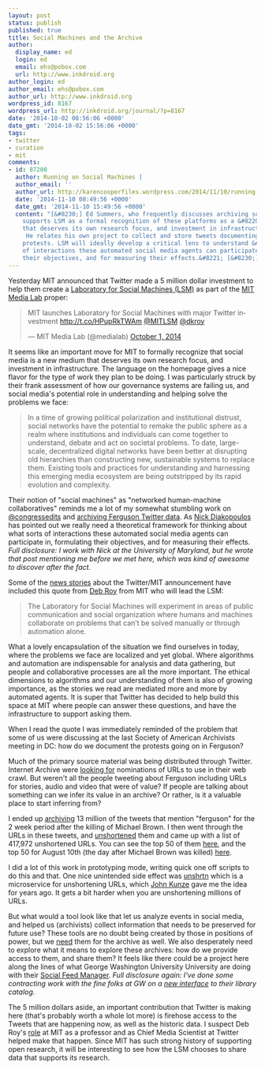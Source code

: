 ```yaml
---
layout: post
status: publish
published: true
title: Social Machines and the Archive
author:
  display_name: ed
  login: ed
  email: ehs@pobox.com
  url: http://www.inkdroid.org
author_login: ed
author_email: ehs@pobox.com
author_url: http://www.inkdroid.org
wordpress_id: 8167
wordpress_url: http://inkdroid.org/journal/?p=8167
date: '2014-10-02 08:56:06 +0000'
date_gmt: '2014-10-02 15:56:06 +0000'
tags:
- twitter
- curation
- mit
comments:
- id: 87200
  author: Running on Social Machines |
  author_email: ''
  author_url: http://karencooperfiles.wordpress.com/2014/11/10/running-on-social-machines/
  date: '2014-11-10 08:49:56 +0000'
  date_gmt: '2014-11-10 15:49:56 +0000'
  content: "[&#8230;] Ed Summers, who frequently discusses archiving social media,
    supports LSM as a formal recognition of these platforms as a &#8220;new medium
    that deserves its own research focus, and investment in infrastructure.&#8221;
     He relates his own project to collect and store tweets documenting the Ferguson
    protests. LSM will ideally develop a critical lens to understand &#8220;what sorts
    of interactions these automated social media agents can participate in, formulating
    their objectives, and for measuring their effects.&#8221; [&#8230;]"
---
```


<p>Yesterday MIT announced that Twitter made a 5 million dollar investment to help them create a <a href="http://socialmachines.media.mit.edu/">Laboratory for Social Machines (LSM)</a> as part of the <a href="http://www.media.mit.edu/">MIT Media Lab</a> proper:</p>
<blockquote class="twitter-tweet" lang="en"><p>MIT launches Laboratory for Social Machines with major Twitter investment <a href="http://t.co/HPupRkTWAm">http://t.co/HPupRkTWAm</a> <a href="https://twitter.com/mitlsm">@MITLSM</a> <a href="https://twitter.com/dkroy">@dkroy</a></p>
<p>&mdash; MIT Media Lab (@medialab) <a href="https://twitter.com/medialab/status/517361268580429824">October 1, 2014</a></p></blockquote>
<p><script async src="//platform.twitter.com/widgets.js" charset="utf-8"></script></p>
<p>It seems like an important move for MIT to formally recognize that social media is a new medium that deserves its own research focus, and investment in infrastructure. The language on the homepage gives a nice flavor for the type of work they plan to be doing. I was particularly struck by their frank assessment of how our governance systems are failing us, and social media's potential role in understanding and helping solve the problems we face:</p>
<blockquote><p>In a time of growing political polarization and institutional distrust, social networks have the potential to remake the public sphere as a realm where institutions and individuals can come together to understand, debate and act on societal problems. To date, large-scale, decentralized digital networks have been better at disrupting old hierarchies than constructing new, sustainable systems to replace them. Existing tools and practices for understanding and harnessing this emerging media ecosystem are being outstripped by its rapid evolution and complexity.</p></blockquote>
<p>Their notion of "social machines" as "networked human-machine collaboratives" reminds me a lot of my somewhat stumbling work on <a href="http://inkdroid.org/journal/2014/07/10/why-congressedits/">@congressedits</a> and <a href="http://inkdroid.org/journal/2014/08/30/a-ferguson-twitter-archive/">archiving Ferguson Twitter data</a>. As <a href="http://www.nickdiakopoulos.com/2014/07/16/diversity-in-the-robot-reporter-newsroom/">Nick Diakopoulos</a> has pointed out we really need a theoretical framework for thinking about what sorts of interactions these automated social media agents can participate in, formulating their objectives, and for measuring their effects. <em>Full disclosure: I work with Nick at the University of Maryland, but he wrote that post mentioning me before we met here, which was kind of awesome to discover after the fact.</em></p>
<p>Some of the <a href="http://blogs.wsj.com/digits/2014/10/01/twitter-mit-create-new-research-lab-to-analyze-social-media/">news stories</a> about the Twitter/MIT announcement have included this quote from <a href="https://twitter.com/dkroy">Deb Roy</a> from MIT who will lead the LSM:</p>
<blockquote><p>The Laboratory for Social Machines will experiment in areas of public communication and social organization where humans and machines collaborate on problems that can’t be solved manually or through automation alone.</p></blockquote>
<p>What a lovely encapsulation of the situation we find ourselves in today, where the problems we face are localized and yet global. Where algorithms and automation are indispensable for analysis and data gathering, but people and collaborative processes are all the more important. The ethical dimensions to algorithms and our understanding of them is also of growing importance, as the stories we read are mediated more and more by automated agents. It is super that Twitter has decided to help build this space at MIT where people can answer these questions, and have the infrastructure to support asking them.</p>
<p>When I read the quote I was immediately reminded of the problem that some of us were discussing at the last Society of American Archivists meeting in DC: how do we document the protests going on in Ferguson? </p>
<p>Much of the primary source material was being distributed through Twitter. Internet Archive were <a href="https://docs.google.com/forms/d/1uTyINjaFgLMzizrxqGzGbS8avb5_1xJJ2ostRnhvxXo/viewform">looking for</a> nominations of URLs to use in their web crawl. But weren't all the people tweeting about Ferguson including URLs for stories, audio and video that were of value? If people are talking about something can we infer its value in an archive? Or rather, is it a valuable place to start inferring from?</p>
<p>I ended up <a href="http://inkdroid.org/journal/2014/08/30/a-ferguson-twitter-archive/">archiving</a> 13 million of the tweets that mention "ferguson" for the 2 week period after the killing of Michael Brown. I then went through the URLs in these tweets, and <a href="http://github.com/edsu/unshrtn">unshortened</a> them and came up with a list of 417,972 unshortened URLs. You can see the top 50 of them <a href="https://edsu.github.io/ferguson-urls/">here</a>, and the top 50 for August 10th (the day after Michael Brown was killed) <a href="https://edsu.github.io/ferguson-urls/day1.html">here</a>.</p>
<p>I did a lot of this work in prototyping mode, writing quick one off scripts to do this and that. One nice unintended side effect was <a href="http://github.com/edsu/unshrtn">unshrtn</a> which is a microservice for unshortening URLs, which <a href="http://www.cdlib.org/contact/staff_directory/jkunze.html">John Kunze</a> gave me the idea for years ago. It gets a bit harder when you are unshortening millions of URLs. </p>
<p>But what would a tool look like that let us analyze events in social media, and helped us (archivists) collect information that needs to be preserved for future use? These tools are no doubt being created by those in positions of power, but we <a href="http://www2.archivists.org/statements/saa-core-values-statement-and-code-of-ethics">need</a> them for the archive as well. We also desperately need to explore what it means to explore these archives: how do we provide access to them, and share them? It feels like there could be a project here along the lines of what George Washington University University are doing with their <a href="http://social-feed-manager.readthedocs.org/">Social Feed Manager</a>. <em>Full disclosure again: I've done some contracting work with the fine folks at GW on a <a href="http://findit.library.gwu.edu/catalog/">new interface</a> to their library catalog.</em></p>
<p>The 5 million dollars aside, an important contribution that Twitter is making here (that's probably worth a whole lot more) is firehose access to the Tweets that are happening now, as well as the historic data. I suspect Deb Roy's <a href="http://dkroy.media.mit.edu/">role</a> at MIT as a professor and as Chief Media Scientist at Twitter helped make that happen. Since MIT has such strong history of supporting open research, it will be interesting to see how the LSM chooses to share data that supports its research.</p>
